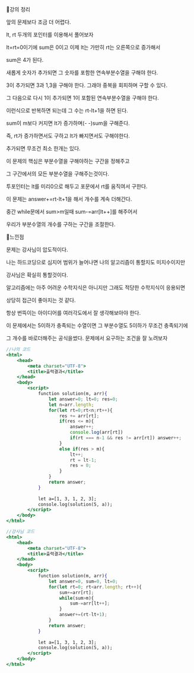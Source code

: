 📌강의 정리

앞의 문제보다 조금 더 어렵다.

lt, rt 두개의 포인터를 이용해서 풀어보자

lt=rt=0이기에 sum은 0이고 이제 lt는 가만히 rt는 오른쪽으로 증가해서

sum은 4가 된다.

새롭게 숫자가 추가되면 그 숫자를 포함한 연속부분수열을 구해야 한다.

3이 추가되면 3과 1,3을 구해야 한다. 그래야 중복을 회피하며 구할 수 있다.

그 다음으로 다시 1이 추가되면 1이 포함된 연속부분수열을 구해야 한다.

이런식으로 반복하면 되는데 그 수는 rt-lt+1을 하면 된다.

sum이 m보다 커지면 lt가 증가하며(- -)sum을 구해준다.

즉, rt가 증가하면서도 구하고 lt가 빠지면서도 구해야한다.

추가되면 무조건 최소 한개는 있다. 

이 문제의 핵심은 부분수열을 구해야하는 구간을 정해주고

그 구간에서의 모든 부분수열을 구해주는것이다.

투포인터는 lt를 미리0으로 해두고 포문에서 rt를 움직여서 구한다.

이 문제는 answer+=rt-lt+1을 해서 개수를 계속 더해간다.

중간 while문에서 sum>m일때 sum-=arr[lt++]를 해주어서 

우리가 부분수열의 개수를 구하는 구간을 조절한다.

📌느낀점

문제는 강사님이 압도적이다. 

나는 하드코딩으로 심지어 범위가 늘어나면 나의 알고리즘이 통할지도 미지수이지만

강사님은 확실히 통할것이다.

알고리즘에는 아주 어려운 수학지식은 아니지만 그래도 적당한 수학지식이 응용되면 

상당히 접근이 좋아지는 것 같다. 

항상 번뜩이는 아이디어를 여러각도에서 잘 생각해보아야 한다.

이 문제에서는 5이하가 충족되는 수열이면 그 부분수열도 5이하가 무조건 충족되기에

그 개수를 바로더해주는 공식을썼다. 문제에서 요구하는 조건을 잘 노려보자

```jsx
//나의 코드
<html>
    <head>
        <meta charset="UTF-8">
        <title>출력결과</title>
    </head>
    <body>
        <script>
            function solution(m, arr){
                let answer=0; lt=0; res=0;
                let n=arr.length;
                for(let rt=0;rt<n;rt++){
                    res += arr[rt];
                    if(res <= m){
                        answer++;
                        console.log(arr[rt])
                        if(rt === n-1 && res != arr[rt]) answer++;
                    }
                    else if(res > m){
                        lt++;
                        rt = lt-1;
                        res = 0;
                    }
                }
                return answer;
            }
            
            let a=[1, 3, 1, 2, 3];
            console.log(solution(5, a));
        </script>
    </body>
</html>
```

```jsx
//강사님 코드
<html>
    <head>
        <meta charset="UTF-8">
        <title>출력결과</title>
    </head>
    <body>
        <script>
            function solution(m, arr){
                let answer=0, sum=0, lt=0;
                for(let rt=0; rt<arr.length; rt++){
                    sum+=arr[rt];
                    while(sum>m){
                        sum-=arr[lt++];
                    }
                    answer+=(rt-lt+1);
                }               
                return answer;
            }
            
            let a=[1, 3, 1, 2, 3];
            console.log(solution(5, a));
        </script>
    </body>
</html>
```
